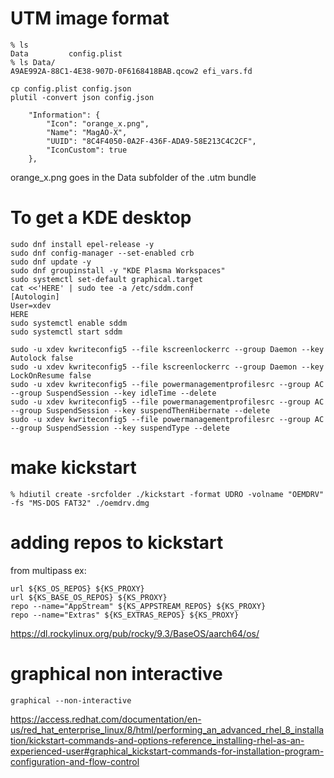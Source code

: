 # UTM image format

```
% ls
Data         config.plist
% ls Data/
A9AE992A-88C1-4E38-907D-0F6168418BAB.qcow2 efi_vars.fd
```

```
cp config.plist config.json
plutil -convert json config.json
```

```
    "Information": {
        "Icon": "orange_x.png",
        "Name": "MagAO-X",
        "UUID": "8C4F4050-0A2F-436F-ADA9-58E213C4C2CF",
        "IconCustom": true
    },
```

orange_x.png goes in the Data subfolder of the .utm bundle

# To get a KDE desktop

```
sudo dnf install epel-release -y
sudo dnf config-manager --set-enabled crb
sudo dnf update -y
sudo dnf groupinstall -y "KDE Plasma Workspaces"
sudo systemctl set-default graphical.target
cat <<'HERE' | sudo tee -a /etc/sddm.conf
[Autologin]
User=xdev
HERE
sudo systemctl enable sddm
sudo systemctl start sddm

sudo -u xdev kwriteconfig5 --file kscreenlockerrc --group Daemon --key Autolock false
sudo -u xdev kwriteconfig5 --file kscreenlockerrc --group Daemon --key LockOnResume false
sudo -u xdev kwriteconfig5 --file powermanagementprofilesrc --group AC --group SuspendSession --key idleTime --delete
sudo -u xdev kwriteconfig5 --file powermanagementprofilesrc --group AC --group SuspendSession --key suspendThenHibernate --delete
sudo -u xdev kwriteconfig5 --file powermanagementprofilesrc --group AC --group SuspendSession --key suspendType --delete
```

# make kickstart

```
% hdiutil create -srcfolder ./kickstart -format UDRO -volname "OEMDRV" -fs "MS-DOS FAT32" ./oemdrv.dmg
```

# adding repos to kickstart


from multipass ex:
```
url ${KS_OS_REPOS} ${KS_PROXY}
url ${KS_BASE_OS_REPOS} ${KS_PROXY}
repo --name="AppStream" ${KS_APPSTREAM_REPOS} ${KS_PROXY}
repo --name="Extras" ${KS_EXTRAS_REPOS} ${KS_PROXY}
```

https://dl.rockylinux.org/pub/rocky/9.3/BaseOS/aarch64/os/

# graphical non interactive

```
graphical --non-interactive
```
https://access.redhat.com/documentation/en-us/red_hat_enterprise_linux/8/html/performing_an_advanced_rhel_8_installation/kickstart-commands-and-options-reference_installing-rhel-as-an-experienced-user#graphical_kickstart-commands-for-installation-program-configuration-and-flow-control

